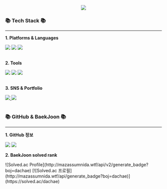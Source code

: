 <div align=center>
	<img src="https://capsule-render.vercel.app/api?type=transparent&fontColor=CCCCCC&height=150&section=header&text=SOHYEON's%20GitHub!&fontSize=80" />
<br>
</div>
<div align=left>
	<h3>📚 <b>Tech Stack</b> 📚</h3>
    <hr>
	<p><b>1. Platforms & Languages</b></p>
</div>
<div align="left">
    <img src="https://img.shields.io/badge/C-A8B9CC?style=flat&logo=c&logoColor=white" />
    <img src="https://img.shields.io/badge/C++-00599C?style=flat&logo=cplusplus&logoColor=white" />
    <img src="https://img.shields.io/badge/Python-3776AB?style=flat&logo=python&logoColor=white" />
</div>
<br>
<div align=left>
	<p><b>2. Tools</b></p>
</div>
<div align=left>
	<img src="https://img.shields.io/badge/Visual%20Studio%20Code-007ACC?style=flat&logo=VisualStudioCode&logoColor=white" />
    <img src="https://img.shields.io/badge/CLion-000000?style=flat&logo=clion&logoColor=white" />
    <img src="https://img.shields.io/badge/PyCharm-000000?style=flat&logo=Pycharm&logoColor=white" />
</div>
<br>
<div align=left>
	<p><b>3. SNS & Portfolio</b></p>
</div>
<div align=left>
    <a href="https://github.com/dachaes">
        <img src="https://img.shields.io/badge/GitHub-181717?style=flat&logo=GitHub&logoColor=white" />
    </a>
    <img src="https://img.shields.io/badge/Notion-000000?style=flat&logo=Notion&logoColor=white" />
	<br>
</div>
<br>
<div align=left>
	<h3>📚 <b>GitHub & BaekJoon</b> 📚</h3>
    <hr>
    <p><b>1. GitHub 정보</b> </p>
    <img src="https://github-readme-stats.vercel.app/api/top-langs/?username=dachaes&layout=compact">
    <img src="https://github-readme-stats.vercel.app/api?username=dachaes&show_icons=true">
    <br>
    <p><b>2. BaekJoon solved rank</b></p>
    ![Solved.ac Profile](http://mazassumnida.wtf/api/v2/generate_badge?boj=dachae)
    [![Solved.ac 프로필](http://mazassumnida.wtf/api/generate_badge?boj=dachae)](https://solved.ac/dachae)
</div>